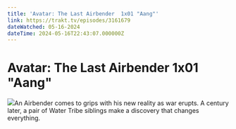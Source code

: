 ```yaml
---
title: 'Avatar: The Last Airbender  1x01 "Aang"' 
link: https://trakt.tv/episodes/3161679
dateWatched: 05-16-2024
dateTime: 2024-05-16T22:43:07.000000Z
---
```

# Avatar: The Last Airbender  1x01 "Aang"

![](https://walter.trakt.tv/images/episodes/003/161/679/screenshots/thumb/1c6f2b8b7a.jpg)An Airbender comes to grips with his new reality as war erupts. A century later, a pair of Water Tribe siblings make a discovery that changes everything.